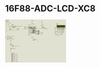 # 16F88-ADC-LCD-XC8

<img width="200" src="FIRMWARE/proteus-capture.jpg" /><br />
<!--<img width="200" src="FIRMWARE/schematic.jpg" /><br />-->
<!--<img width="200" src="FIRMWARE/components.jpg" />-->
